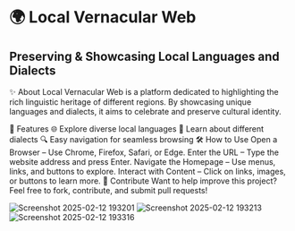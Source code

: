 <h1>🌍 Local Vernacular Web</h1>
 <h2>Preserving & Showcasing Local Languages and Dialects</h2>

✨ About
Local Vernacular Web is a platform dedicated to highlighting the rich linguistic heritage of different regions. By showcasing unique languages and dialects, it aims to celebrate and preserve cultural identity.

🚀 Features
🌐 Explore diverse local languages
📜 Learn about different dialects
🔍 Easy navigation for seamless browsing
🛠️ How to Use
Open a Browser – Use Chrome, Firefox, Safari, or Edge.
Enter the URL – Type the website address and press Enter.
Navigate the Homepage – Use menus, links, and buttons to explore.
Interact with Content – Click on links, images, or buttons to learn more.
🤝 Contribute
Want to help improve this project? Feel free to fork, contribute, and submit pull requests!


![Screenshot 2025-02-12 193201](https://github.com/user-attachments/assets/5d2d7b8b-ddb3-41af-8dd3-eee1e9025250)
![Screenshot 2025-02-12 193213](https://github.com/user-attachments/assets/c006aee6-dd73-4206-ab69-ea33b53511dc)
![Screenshot 2025-02-12 193316](https://github.com/user-attachments/assets/39466ded-ada8-4e27-99b6-2e4449976334)
